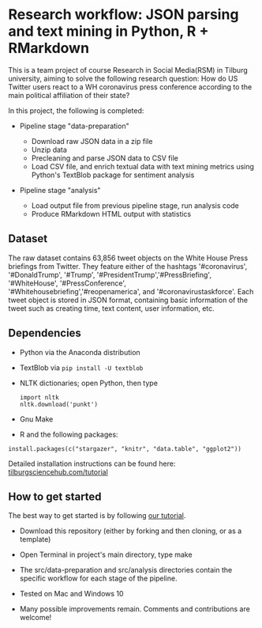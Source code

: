 # Research workflow: JSON parsing and text mining in Python, R + RMarkdown
This is a team project of course Research in Social Media(RSM) in Tilburg university, aiming to solve the following research question:
How do US Twitter users react to a WH coronavirus press conference according to the main political affiliation of their state?

In this project, the following is completed:
- Pipeline stage "data-preparation"
  - Download raw JSON data in a zip file
  - Unzip data
  - Precleaning and parse JSON data to CSV file 
  - Load CSV file, and enrich textual data with text mining metrics using Python's TextBlob package for sentiment analysis
  
- Pipeline stage "analysis"
  - Load output file from previous pipeline stage, run analysis code
  - Produce RMarkdown HTML output with statistics
  
## Dataset
The raw dataset contains 63,856 tweet objects on the White House Press briefings from Twitter. They feature either of the hashtags '#coronavirus', '#DonaldTrump', '#Trump', '#PresidentTrump','#PressBriefing', '#WhiteHouse', '#PressConference', '#Whitehousebriefing','#reopenamerica', and '#coronavirustaskforce'. Each tweet object is stored in JSON format, containing basic information of the tweet such as creating time, text content, user information, etc. 

## Dependencies

- Python via the Anaconda distribution
- TextBlob via `pip install -U textblob`
- NLTK dictionaries; open Python, then type

  ```
  import nltk
  nltk.download('punkt')
  ```
  
- Gnu Make
- R and the following packages:

```
install.packages(c("stargazer", "knitr", "data.table", "ggplot2"))
```

Detailed installation instructions can be found here: [tilburgsciencehub.com/tutorial](http://tilburgsciencehub.com/tutorial)

## How to get started
The best way to get started is by following [our tutorial](http://tilburgsciencehub.com/tutorial).

- Download this repository (either by forking and then cloning, or as a template)
- Open Terminal in project's main directory, type make
- The src/data-preparation and src/analysis directories contain the specific workflow for each stage of the pipeline.
- Tested on Mac and Windows 10

- Many possible improvements remain. Comments and contributions are welcome!
